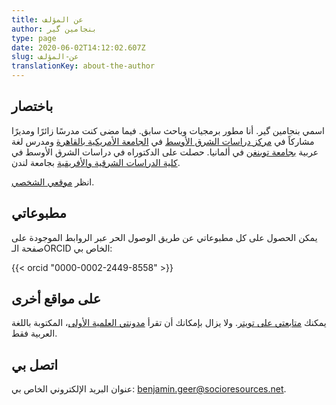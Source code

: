 ```yaml
---
title: عن المؤلف
author: بنجامين گير
type: page
date: 2020-06-02T14:12:02.607Z
slug: عن-المؤلف
translationKey: about-the-author
---
```


## باختصار

اسمي بنجامين گير. أنا مطور برمجيات وباحث سابق. فيما مضى كنت مدرسًا زائرًا ومديرًا
مشاركاً في [مركز دراسات الشرق
الأوسط](http://www.aucegypt.edu/GAPP/mesc/Pages/default.aspx) في [الجامعة
الأمريكية بالقاهرة](http://www.aucegypt.edu) ومدرس لغة عربية [بجامعة
توبنغن](http://www.uni-tuebingen.de) في ألمانيا. حصلت على الدكتوراه في دراسات
الشرق الأوسط في [كلية الدراسات الشرقية والأفريقية](http://www.soas.ac.uk) بجامعة
لندن.

انظر [موقعي الشخصي](https://benjamingeer.name). 


## مطبوعاتي
يمكن الحصول على كل مطبوعاتي عن طريق الوصول الحر عبر الروابط الموجودة على صفحة الـORCID الخاص بي:

{{< orcid "0000-0002-2449-8558" >}}


## على مواقع أخرى

يمكنك
[متابعتي على تويتر](http://twitter.com/benjamingeer).
ولا يزال بإمكانك أن تقرأ
[مدونتي العلمية الأولى](http://benjamingeer.blogspot.com)، المكتوبة باللغة العربية فقط.

## اتصل بي

عنوان البريد الإلكتروني الخاص بي:
[benjamin.geer@socioresources.net](mailto:benjamin.geer@socioresources.net).
